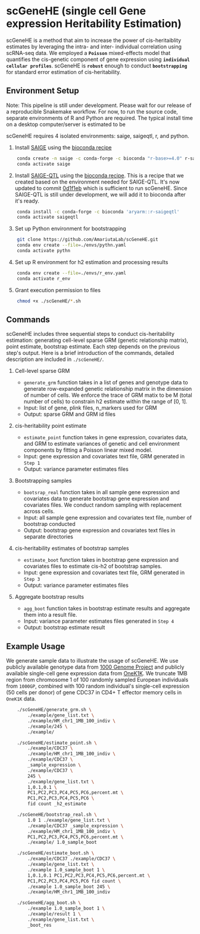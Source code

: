 # scGeneHE (single cell Gene expression Heritability Estimation)

scGeneHE is a method that aim to increase the power of cis-heritaiblity estimates by leveraging the intra- and inter- individual correlation using scRNA-seq data. We employed a **`Poisson`** mixed-effects model that quantifies the cis-genetic component of gene expression using **`individual cellular profiles`**. scGeneHE is **`robust`** enough to conduct **`bootstrapping`** for standard error estimation of cis-heritability. 

## Environment Setup

Note: This pipeline is still under development. Please wait for our release of a reproducible Snakemake workflow. For now, to run the source code, separate environments of R and Python are required. The typical install time on a desktop computer/server is estimated to be 

scGeneHE requires 4 isolated environments: saige, saigeqtl, r, and python. 

1. Install [SAIGE](https://github.com/weizhouUMICH/SAIGE) using the [bioconda recipe](https://github.com/weizhouUMICH/SAIGE/issues/272)
```sh
    conda create -n saige -c conda-forge -c bioconda "r-base>=4.0" r-saige
    conda activate saige
```

2. Install [SAIGE-QTL](https://github.com/weizhou0/qtl) using the [bioconda recipe](https://github.com/weizhou0/qtl/issues/5). This is a recipe that we created based on the environment needed for SAIGE-QTL. It's now updated to commit [0d1f1eb](https://github.com/weizhou0/qtl/commit/0d1f1ebcc2898eef8c3c6d0a372ee24612ec8ceb) which is sufficient to run scGeneHE. Since SAIGE-QTL is still under development, we will add it to bioconda after it's ready. 
```sh
    conda install -c conda-forge -c bioconda 'aryarm::r-saigeqtl'
    conda activate saigeqtl
```


3. Set up Python environment for bootstrapping
```sh
    git clone https://github.com/AmariutaLab/scGeneHE.git
    conda env create --file=./envs/pythn.yaml
    conda activate pythn
```

4. Set up R environment for h2 estimation and processing results
```sh
    conda env create --file=./envs/r_env.yaml
    conda activate r_env
```

5. Grant execution permission to files
```sh
    chmod +x ./scGeneHE/*.sh
```

## Commands

scGeneHE includes three sequential steps to conduct cis-heritability estimation: generating cell-level sparse GRM (genetic relationship matrix), point estimate, bootstrap estimate. Each step depends on the previous step's output. Here is a brief introduction of the commands, detailed description are included in ```./scGeneHE/```.

1. Cell-level sparse GRM
    * ```generate_grm``` function takes in a list of genes and genotype data to generate row-expanded genetic relationship matrix in the dimension of number of cells. We enforce the trace of GRM matix to be M (total number of cells) to constrain h2 estimate within the range of [0, 1]. 
    * Input: list of gene, plink files, n_markers used for GRM
    * Output: sparse GRM and GRM id files

2. cis-heritability point estimate
    * ```estimate_point``` function takes in gene expression, covariates data, and GRM to estimate variances of genetic and cell environment components by fitting a Poisson linear mixed model. 
    * Input: gene expression and covariates text file, GRM generated in ```Step 1```
    * Output: variance parameter estimates files

3. Bootstrapping samples
    * ```bootsrap_real``` function takes in all sample gene expression and covariates data to generate bootstrap gene expression and covariates files. We conduct random sampling with replacement across cells.
    * Input: all sample gene expression and covariates text file, number of bootstrap conducted
    * Output: bootstrap gene expression and covariates text files in separate directories

4. cis-heritability estimates of bootstrap samples
    * ```estimate_boot``` function takes in bootstrap gene expression and covariates files to estimate cis-h2 of bootstrap samples.
    * Input: gene expression and covariates text file, GRM generated in ```Step 3```
    * Output: variance parameter estimates files

5. Aggregate bootstrap results
    * ```agg_boot``` function takes in bootstrap estimate results and aggregate them into a result file.
    * Input: variance parameter estimates files generated in ```Step 4```
    * Output: bootstrap estimate result

## Example Usage

We generate sample data to illustrate the usage of scGeneHE. We use publicly available genotype data from [1000 Genome Project](https://www.internationalgenome.org/category/genotypes/) and publicly available single-cell gene expression data from [OneK1K](https://onek1k.org/). We truncate 1MB region from chromosome 1 of 100 randomly sampled European individuals from `1000GP`, combined with 100 random individual's single-cell expression (50 cells per donor) of gene CDC37 in CD4+ T effector memory cells in `OneK1K` data. 

```sh
    ./scGeneHE/generate_grm.sh \
        ./example/gene_list.txt \
        ./example/HM_chr1_1MB_100_indiv \
        ./example/245 \
        ./example/

    ./scGeneHE/estimate_point.sh \
        ./example/CDC37 \
        ./example/HM_chr1_1MB_100_indiv \
        ./example/CDC37 \
        _sample_expression \
        ./example/CDC37 \
        245 \
        ./example/gene_list.txt \
        1,0.1,0.1 \
        PC1,PC2,PC3,PC4,PC5,PC6,percent.mt \
        PC1,PC2,PC3,PC4,PC5,PC6 \
        fid count _h2_estimate

    ./scGeneHE/bootstrap_real.sh \
        1.0 1 ./example/gene_list.txt \
        ./example/CDC37 _sample_expression \
        ./example/HM_chr1_1MB_100_indiv \
        PC1,PC2,PC3,PC4,PC5,PC6,percent.mt \
        ./example/ 1.0_sample_boot

    ./scGeneHE/estimate_boot.sh \
        ./example/CDC37 ./example/CDC37 \
        ./example/gene_list.txt \
        ./example 1.0_sample_boot 1 \
        1,0.1,0.1 PC1,PC2,PC3,PC4,PC5,PC6,percent.mt \
        PC1,PC2,PC3,PC4,PC5,PC6 fid count \
        ./example 1.0_sample_boot 245 \
        ./example/HM_chr1_1MB_100_indiv

    ./scGeneHE/agg_boot.sh \
        ./example 1.0_sample_boot 1 \
        ./example/result 1 \
        ./example/gene_list.txt \
        _boot_res 
```

